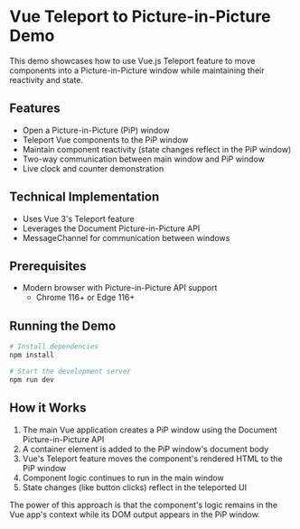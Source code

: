 # Vue Teleport to Picture-in-Picture Demo

This demo showcases how to use Vue.js Teleport feature to move components into a Picture-in-Picture window while maintaining their reactivity and state.

## Features

- Open a Picture-in-Picture (PiP) window
- Teleport Vue components to the PiP window
- Maintain component reactivity (state changes reflect in the PiP window)
- Two-way communication between main window and PiP window
- Live clock and counter demonstration

## Technical Implementation

- Uses Vue 3's Teleport feature
- Leverages the Document Picture-in-Picture API
- MessageChannel for communication between windows

## Prerequisites

- Modern browser with Picture-in-Picture API support
  - Chrome 116+ or Edge 116+

## Running the Demo

```bash
# Install dependencies
npm install

# Start the development server
npm run dev
```

## How it Works

1. The main Vue application creates a PiP window using the Document Picture-in-Picture API
2. A container element is added to the PiP window's document body
3. Vue's Teleport feature moves the component's rendered HTML to the PiP window
4. Component logic continues to run in the main window
5. State changes (like button clicks) reflect in the teleported UI

The power of this approach is that the component's logic remains in the Vue app's context while its DOM output appears in the PiP window.
